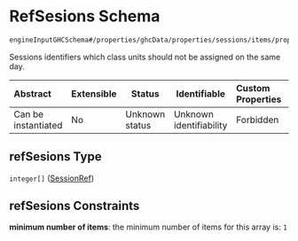 # RefSesions Schema

```txt
engineInputGHCSchema#/properties/ghcData/properties/sessions/items/properties/sessionRelations/properties/differentDays/properties/refSesions
```

 Sessions identifiers which class units should not be assigned on the same day.


| Abstract            | Extensible | Status         | Identifiable            | Custom Properties | Additional Properties | Access Restrictions | Defined In                                                         |
| :------------------ | ---------- | -------------- | ----------------------- | :---------------- | --------------------- | ------------------- | ------------------------------------------------------------------ |
| Can be instantiated | No         | Unknown status | Unknown identifiability | Forbidden         | Allowed               | none                | [ghc.schema.json\*](../out/ghc.schema.json "open original schema") |

## refSesions Type

`integer[]` ([SessionRef](ghc-properties-ghcdata-properties-sessions-session-properties-sessionrelations-properties-differentdays-properties-refsesions-sessionref.md))

## refSesions Constraints

**minimum number of items**: the minimum number of items for this array is: `1`
